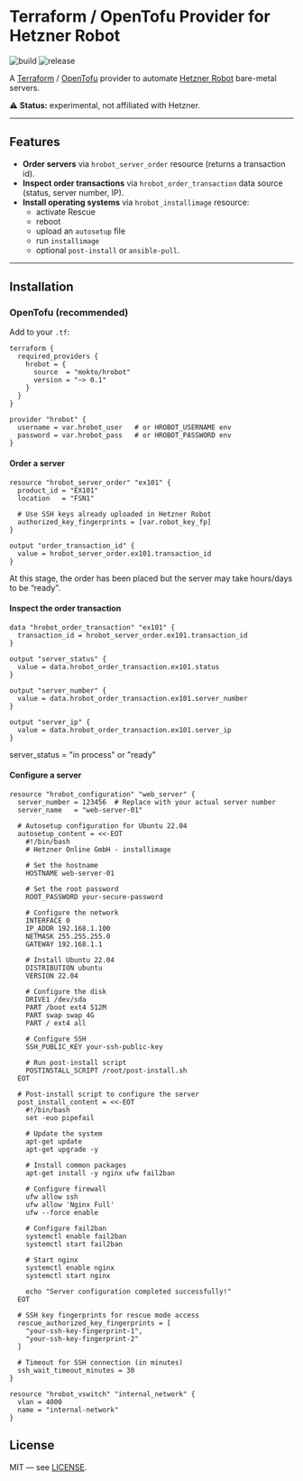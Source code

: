 # Terraform / OpenTofu Provider for Hetzner Robot

![build](https://github.com/mokto/terraform-provider-hrobot/actions/workflows/test.yml/badge.svg)
![release](https://github.com/mokto/terraform-provider-hrobot/actions/workflows/release.yml/badge.svg)

A [Terraform](https://www.terraform.io) / [OpenTofu](https://opentofu.org) provider to automate [Hetzner Robot](https://robot.hetzner.com/) bare-metal servers.

⚠️ **Status:** experimental, not affiliated with Hetzner.

---

## Features

- **Order servers** via `hrobot_server_order` resource (returns a transaction id).
- **Inspect order transactions** via `hrobot_order_transaction` data source (status, server number, IP).
- **Install operating systems** via `hrobot_installimage` resource:
  - activate Rescue
  - reboot
  - upload an `autosetup` file
  - run `installimage`
  - optional `post-install` or `ansible-pull`.

---

## Installation

### OpenTofu (recommended)

Add to your `.tf`:

```hcl
terraform {
  required_providers {
    hrobot = {
      source  = "mokto/hrobot"
      version = "~> 0.1"
    }
  }
}

provider "hrobot" {
  username = var.hrobot_user   # or HROBOT_USERNAME env
  password = var.hrobot_pass   # or HROBOT_PASSWORD env
}
```

#### Order a server

```hcl
resource "hrobot_server_order" "ex101" {
  product_id = "EX101"
  location   = "FSN1"

  # Use SSH keys already uploaded in Hetzner Robot
  authorized_key_fingerprints = [var.robot_key_fp]
}

output "order_transaction_id" {
  value = hrobot_server_order.ex101.transaction_id
}
```

At this stage, the order has been placed but the server may take hours/days to be “ready”.


#### Inspect the order transaction

```hcl
data "hrobot_order_transaction" "ex101" {
  transaction_id = hrobot_server_order.ex101.transaction_id
}

output "server_status" {
  value = data.hrobot_order_transaction.ex101.status
}

output "server_number" {
  value = data.hrobot_order_transaction.ex101.server_number
}

output "server_ip" {
  value = data.hrobot_order_transaction.ex101.server_ip
}
```

server_status  = "in process" or "ready"


#### Configure a server

```hcl
resource "hrobot_configuration" "web_server" {
  server_number = 123456  # Replace with your actual server number
  server_name   = "web-server-01"
  
  # Autosetup configuration for Ubuntu 22.04
  autosetup_content = <<-EOT
    #!/bin/bash
    # Hetzner Online GmbH - installimage
    
    # Set the hostname
    HOSTNAME web-server-01
    
    # Set the root password
    ROOT_PASSWORD your-secure-password
    
    # Configure the network
    INTERFACE 0
    IP_ADDR 192.168.1.100
    NETMASK 255.255.255.0
    GATEWAY 192.168.1.1
    
    # Install Ubuntu 22.04
    DISTRIBUTION ubuntu
    VERSION 22.04
    
    # Configure the disk
    DRIVE1 /dev/sda
    PART /boot ext4 512M
    PART swap swap 4G
    PART / ext4 all
    
    # Configure SSH
    SSH_PUBLIC_KEY your-ssh-public-key
    
    # Run post-install script
    POSTINSTALL_SCRIPT /root/post-install.sh
  EOT
  
  # Post-install script to configure the server
  post_install_content = <<-EOT
    #!/bin/bash
    set -euo pipefail
    
    # Update the system
    apt-get update
    apt-get upgrade -y
    
    # Install common packages
    apt-get install -y nginx ufw fail2ban
    
    # Configure firewall
    ufw allow ssh
    ufw allow 'Nginx Full'
    ufw --force enable
    
    # Configure fail2ban
    systemctl enable fail2ban
    systemctl start fail2ban
    
    # Start nginx
    systemctl enable nginx
    systemctl start nginx
    
    echo "Server configuration completed successfully!"
  EOT
  
  # SSH key fingerprints for rescue mode access
  rescue_authorized_key_fingerprints = [
    "your-ssh-key-fingerprint-1",
    "your-ssh-key-fingerprint-2"
  ]
  
  # Timeout for SSH connection (in minutes)
  ssh_wait_timeout_minutes = 30
}
```


```hcl
resource "hrobot_vswitch" "internal_network" {
  vlan = 4000
  name = "internal-network"
}
```

## License

MIT — see [LICENSE](LICENSE).
